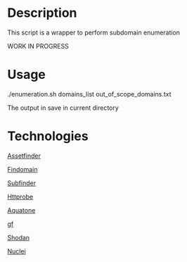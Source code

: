 # Description
This script is a wrapper to perform subdomain enumeration

WORK IN PROGRESS

# Usage
./enumeration.sh domains_list out_of_scope_domains.txt

The output in save in current directory


# Technologies
[Assetfinder](https://github.com/tomnomnom/assetfinder)

[Findomain](https://github.com/Findomain/Findomain)

[Subfinder](https://github.com/projectdiscovery/subfinder)

[Httprobe](https://github.com/tomnomnom/httprobe)

[Aquatone](https://github.com/michenriksen/aquatone)

[gf](https://github.com/tomnomnom/gf)

[Shodan](https://github.com/achillean/shodan-python)

[Nuclei](https://github.com/projectdiscovery/nuclei)


